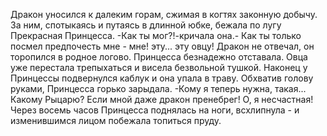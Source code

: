   Дракон уносился к далеким горам, сжимая в когтях законную добычу. За ним, спотыкаясь и путаясь в длинной юбке, бежала по лугу Прекрасная Принцесса.
-Как ты мог?!-кричала она.- Как ты только посмел предпочесть мне - мне! эту... эту овцу!
Дракон не отвечал, он торопился в родное логово. Принцесса безнадежно отставала. Овца уже перестала трепыхаться и висела безвольной тушкой.
Наконец у Принцессы подвернулся каблук и она упала в траву. Обхватив голову руками, Принцесса горько зарыдала.
-Кому я теперь нужна, такая... Какому Рыцарю? Если мной даже дракон пренебрег! О, я несчастная!
Через восемь часов Принцесса поднялась на ноги, всхлипнула - и изменившимся лицом побежала топиться пруду.    